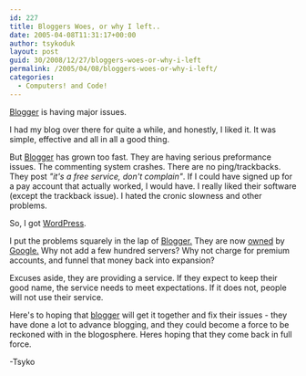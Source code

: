 ```yaml
---
id: 227
title: Bloggers Woes, or why I left..
date: 2005-04-08T11:31:17+00:00
author: tsykoduk
layout: post
guid: 30/2008/12/27/bloggers-woes-or-why-i-left
permalink: /2005/04/08/bloggers-woes-or-why-i-left/
categories:
  - Computers! and Code!
---
```

<a href="http://www.blogger.com">Blogger</a> is having major issues.


I had my blog over there for quite a while, and honestly, I liked it. It was simple, effective and all in all a good thing.


But <a href="http://www.blogger.com">Blogger</a> has grown too fast. They are having serious preformance issues. The commenting system crashes. There are no ping/trackbacks. They post <em>"it's a free service, don't complain"</em>. If I could have signed up for a pay account that actually worked, I would have. I really liked their software (except the trackback issue). I hated the cronic slowness and other problems.


So, I got <a href="http://wordpress.org/">WordPress</a>.


I put the problems squarely in the lap of <a href="http://www.blogger.com">Blogger.</a> They are now <a href="http://weblog.siliconvalley.com/column/dangillmor/archives/000802.shtml">owned</a> by <a href="http://www.google.com">Google.</a> Why not add a few hundred servers? Why not charge for premium accounts, and funnel that money back into expansion?


Excuses aside, they are providing a service. If they expect to keep their good name, the service needs to meet expectations. If it does not, people will not use their service.


Here's to hoping that <a href="http://www.blogger.com">blogger</a> will get it together and fix their issues - they have done a lot to advance blogging, and they could become a force to be reckoned with in the blogosphere. Heres hoping that they come back in full force.


-Tsyko
